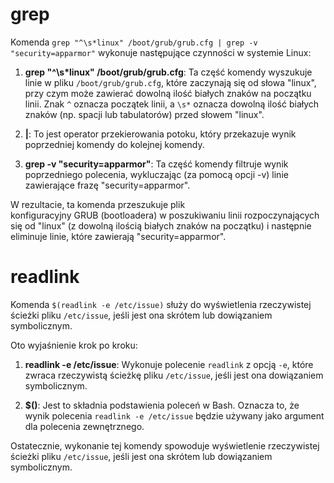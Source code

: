 # grep

Komenda `grep "^\s*linux" /boot/grub/grub.cfg | grep -v "security=apparmor"` wykonuje następujące czynności w systemie Linux:

1. **grep "^\s*linux" /boot/grub/grub.cfg**: Ta część komendy wyszukuje linie w pliku `/boot/grub/grub.cfg`, które zaczynają się od słowa "linux", przy czym może zawierać dowolną ilość białych znaków na początku linii. Znak `^` oznacza początek linii, a `\s*` oznacza dowolną ilość białych znaków (np. spacji lub tabulatorów) przed słowem "linux".
  
2. **|**: To jest operator przekierowania potoku, który przekazuje wynik poprzedniej komendy do kolejnej komendy.
  
3. **grep -v "security=apparmor"**: Ta część komendy filtruje wynik poprzedniego polecenia, wykluczając (za pomocą opcji -v) linie zawierające frazę "security=apparmor".
  

W rezultacie, ta komenda przeszukuje plik konfiguracyjny GRUB (bootloadera) w poszukiwaniu linii rozpoczynających się od "linux" (z dowolną ilością białych znaków na początku) i następnie eliminuje linie, które zawierają "security=apparmor".

# readlink

Komenda `$(readlink -e /etc/issue)` służy do wyświetlenia rzeczywistej ścieżki pliku `/etc/issue`, jeśli jest ona skrótem lub dowiązaniem symbolicznym.

Oto wyjaśnienie krok po kroku:

1. **readlink -e /etc/issue**: Wykonuje polecenie `readlink` z opcją `-e`, które zwraca rzeczywistą ścieżkę pliku `/etc/issue`, jeśli jest ona dowiązaniem symbolicznym.
  
2. **$()**: Jest to składnia podstawienia poleceń w Bash. Oznacza to, że wynik polecenia `readlink -e /etc/issue` będzie używany jako argument dla polecenia zewnętrznego.
  

Ostatecznie, wykonanie tej komendy spowoduje wyświetlenie rzeczywistej ścieżki pliku `/etc/issue`, jeśli jest ona skrótem lub dowiązaniem symbolicznym.
